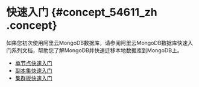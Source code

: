 # 快速入门 {#concept_54611_zh .concept}

如果您初次使用阿里云MongoDB数据库，请参阅阿里云MongoDB数据库快速入门系列文档，帮助您了解MongoDB并快速迁移本地数据库到MongoDB上。

-   [单节点快速入门](../../../../intl.zh-CN/单节点快速入门/开始使用MongoDB.md#)
-    [副本集快速入门](../../../../intl.zh-CN/副本集快速入门/开始使用MongoDB.md#)
-    [集群版快速入门](../../../../intl.zh-CN/集群版快速入门/开始使用MongoDB.md#) 

